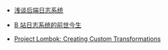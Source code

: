 - [浅谈后端日志系统](https://www.jianshu.com/p/d9273eb9980c)

- [B 站日志系统的前世今生](https://juejin.im/entry/59e85ff551882578ca2dba3c)

- [Project Lombok: Creating Custom Transformations](http://notatube.blogspot.com/2010/12/project-lombok-creating-custom.html)

